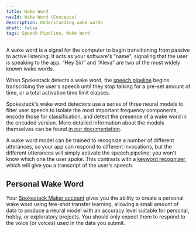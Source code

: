 ```yaml
---
title: Wake Word
navId: Wake Word (Concepts)
description: Understanding wake words
draft: false
tags: Speech Pipeline, Wake Word
---
```


A wake word is a signal for the computer to begin transitioning from passive to active listening. It acts as your software's "name", signaling that the user is speaking to the app. “Hey Siri” and “Alexa” are two of the most widely known wake words.

When Spokestack detects a wake word, the [speech pipeline](/docs/concepts/speech-pipeline) begins transcribing the user's speech until they stop talking for a pre-set amount of time, or a total activation time limit elapses.

Spokestack's wake word detectors use a series of three neural models to filter user speech to isolate the most important frequency components, encode those for classification, and detect the presence of a wake word in the encoded version. More detailed information about the models themselves can be found [in our documentation](/docs/machine-learning/wakeword-models).

A wake word model can be trained to recognize a number of different utterances, so your app can respond to different invocations, but the different utterances will simply activate the speech pipeline; you won't know which one the user spoke. This contrasts with a [keyword recognizer](/docs/concepts/keywords), which will give you a transcript of the user's speech.

## Personal Wake Word

Your [Spokestack Maker account](/account#billing) gives you the ability to create a personal wake word using few-shot transfer learning, allowing a small amount of data to produce a neural model with an accuracy level suitable for personal, hobby, or exploratory projects. You should only expect them to respond to the voice (or voices) used in the data you submit.
